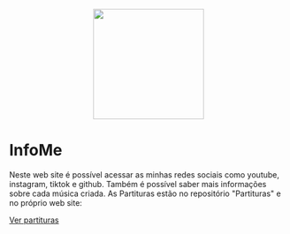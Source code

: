 <p align="center">
<img height="200" width="200" src="https://github.com/DanielC-007/InfoMe/assets/140892651/f85a2263-f464-491b-80ac-e645737ce4a0"
</p>

# InfoMe
Neste web site é possível acessar as minhas redes sociais como youtube, instagram, tiktok e github. Também é possível saber mais informações sobre cada música criada. As Partituras estão no repositório "Partituras" e no próprio web site:

[Ver partituras](https://github.com/DanielC-007/Partituras)